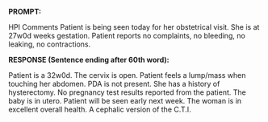 **PROMPT:**

HPI Comments Patient is being seen today for her obstetrical visit. She is at 27w0d weeks gestation. Patient reports no complaints, no bleeding, no leaking, no contractions.

**RESPONSE (Sentence ending after 60th word):**

Patient is a 32w0d. The cervix is open. Patient feels a lump/mass when touching her abdomen. PDA is not present. She has a history of hysterectomy. No pregnancy test results reported from the patient. The baby is in utero. Patient will be seen early next week. The woman is in excellent overall health. A cephalic version of the C.T.I. 